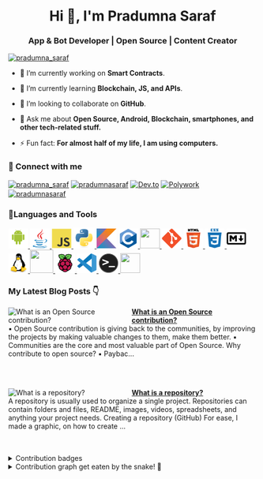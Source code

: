 
<!--<p align="center"><img src="https://readme-typing-svg.herokuapp.com?color=%230032FF&size=25&lines=+++++++++++++Hi+%F0%9F%91%8B%2C+I'm+Pradumna+Saraf+++++++++++++"></p>-->

 <h1 align="center">Hi 👋, I'm Pradumna Saraf</h1>
<!--<h1 align="center">Hi <img src="https://github.com/TheDudeThatCode/TheDudeThatCode/blob/master/Assets/Hi.gif" width="40px">, I'm Pradumna Saraf</h1>-->
<h3 align="center">App & Bot Developer | Open Source | Content Creator </h3>

<p align="left"> <a href="https://twitter.com/intent/follow?screen_name=pradumna_saraf" target="blank"><img src="https://img.shields.io/twitter/follow/pradumna_saraf?logo=twitter&style=for-the-badge" alt="pradumna_saraf" /></a> </p>

- 🔭 I’m currently working on **Smart Contracts**.

- 🌱 I’m currently learning **Blockchain, JS, and APIs**.

- 👯 I’m looking to collaborate on **GitHub**.

- 💬 Ask me about **Open Source, Android, Blockchain, smartphones, and other tech-related stuff.**

- ⚡ Fun fact: **For almost half of my life, I am using computers.**

<h3 align="left">🤝 Connect with me</h3>
<p align="left">
<a href="https://twitter.com/intent/follow?screen_name=pradumna_saraf" target="blank"><img align="center" src="https://raw.githubusercontent.com/rahuldkjain/github-profile-readme-generator/master/src/images/icons/Social/twitter.svg" alt="pradumna_saraf" height="30" width="40" /></a>
<a href="https://linkedin.com/in/pradumnasaraf" target="blank"><img align="center" src="https://raw.githubusercontent.com/rahuldkjain/github-profile-readme-generator/master/src/images/icons/Social/linked-in-alt.svg" alt="pradumnasaraf" height="30" width="40" /></a>
<a href="https://dev.to/pradumnasaraf" target="blank"><img align="center" src="https://user-images.githubusercontent.com/90956475/150676257-19e73355-3f51-42b9-9001-d4ed5b08c977.png" alt="Dev.to" height="30" width="30" /></a>
<a href="https://www.polywork.com/pradumnasaraf" target="blank"><img align="center" src="https://user-images.githubusercontent.com/90956475/150676434-87b39aff-7d90-4316-83e3-ec0c76a40135.png" alt="Polywork" height="33" width="33" /></a>
<a href="https://fb.com/pradumnasaraf" target="blank"><img align="center" src="https://raw.githubusercontent.com/rahuldkjain/github-profile-readme-generator/master/src/images/icons/Social/facebook.svg" alt="pradumnasaraf" height="30" width="40" /></a>
</p>

<h3 align="left">🔨Languages and Tools</h3>
<p align="left"> 
<a href="https://developer.android.com" target="_blank"> <img src="https://raw.githubusercontent.com/devicons/devicon/master/icons/android/android-original-wordmark.svg" alt="android" width="40" height="40"/> </a>  <a href="https://www.java.com/en/download/help/whatis_java.html" target="_blank"> <img src="https://raw.githubusercontent.com/devicons/devicon/master/icons/java/java-original.svg" alt="java" width="40" height="40"/> </a> <a href="https://www.javascript.com/" target="_blank"> <img src="https://raw.githubusercontent.com/devicons/devicon/master/icons/javascript/javascript-original.svg" alt="javascript" width="40" height="40"/> </a> <a href="https://www.python.org/" target="_blank"> <img src="https://raw.githubusercontent.com/devicons/devicon/master/icons/python/python-original.svg" alt="Python" width="43" height="43"/> </a>  <a href="https://kotlinlang.org/" target="_blank"> <img src="https://raw.githubusercontent.com/devicons/devicon/master/icons/kotlin/kotlin-original.svg" alt="kotlin" width="40" height="40"/></a> <a href="https://en.wikipedia.org/wiki/The_C_Programming_Language" target="_blank"> <img src= "https://raw.githubusercontent.com/devicons/devicon/master/icons/c/c-original.svg" width="40" height="40"/><a href="https://soliditylang.org/" target="_blank"> <img src= "https://user-images.githubusercontent.com/90956475/150676923-f770d9b7-7231-4fec-a0ed-3bd66d723b70.png" width="40" height="40"/> </a><a href="https://git-scm.com/" target="_blank"> <img src= "https://raw.githubusercontent.com/devicons/devicon/master/icons/git/git-original.svg" alt="git" width="40" height="40"/> </a><a href="https://www.w3schools.com/html/" target="_blank"> <img src="https://raw.githubusercontent.com/devicons/devicon/master/icons/html5/html5-original-wordmark.svg" alt="html5" width="40" height="40"/> </a>  <a href="https://www.w3schools.com/css/" target="_blank"> <img src="https://raw.githubusercontent.com/devicons/devicon/master/icons/css3/css3-plain-wordmark.svg" alt="css" width="40" height="40"/> </a><a href="https://daringfireball.net/projects/markdown/" target="_blank"> <img src="https://raw.githubusercontent.com/devicons/devicon/master/icons/markdown/markdown-original.svg" alt="MarkDown" width="40" height="40"/> </a><a href="https://www.linux.org/" target="_blank"> <img src="https://raw.githubusercontent.com/devicons/devicon/master/icons/linux/linux-original.svg" alt="linux" width="40" height="40"/> </a><a href="https://www.gitpod.io/" target="_blank"> <img src= "https://user-images.githubusercontent.com/90956475/150676924-c0676f45-6486-48c3-8a43-d38e0fe38dcb.png" width="47" height="47"/> </a><a href="https://www.raspberrypi.org/" target="_blank"> <img src= "https://raw.githubusercontent.com/devicons/devicon/master/icons/raspberrypi/raspberrypi-original.svg" alt="Raspberry Pi" width="40" height="40"/> </a><a href="https://code.visualstudio.com/" target="_blank"> <img src= "https://raw.githubusercontent.com/devicons/devicon/master/icons/vscode/vscode-original.svg" alt="VS Code" width="40" height="40"/> </a><a href="https://www.digitalocean.com/community/tutorials/an-introduction-to-the-linux-terminal/" target="_blank"> <img src= "https://raw.githubusercontent.com/github/explore/80688e429a7d4ef2fca1e82350fe8e3517d3494d/topics/terminal/terminal.png" width="40" height="40"/> </a><a href="https://api.badgr.io/public/assertions/uuZi_JQvSsuqnDpJM3kMxg?identity__email=pradumnasaraf%40gmail.com" target="_blank"> <img src= "https://user-images.githubusercontent.com/51878265/144752433-73857a6d-4a41-4987-9fa2-947e8877de98.png" width="40" height="40"/> </a></p>

### My Latest Blog Posts 👇
<!-- HASHNODE_BLOG:START -->
<p align="left">
<a href="https://blog.pradumnasaraf.co//what-is-an-open-source-contribution" title="What is an Open Source contribution?"><img src="https://cdn.hashnode.com/res/hashnode/image/upload/v1649144859508/hCJ2wdfBK.png" alt="What is an Open Source contribution?" width="250px" align="left" /></a>
<a href="https://blog.pradumnasaraf.co//what-is-an-open-source-contribution" title="What is an Open Source contribution?"><strong>What is an Open Source contribution?</strong></a>
<br/> ▪️ Open Source contribution is giving back to the communities, by improving the projects by making valuable changes to them, make them better.
▪️ Communities are the core and most valuable part of Open Source.
Why contribute to open source?
▪️ Paybac... </p> <br/> <br/>
<p align="left">
<a href="https://blog.pradumnasaraf.co//what-is-a-repository" title="What is a repository?"><img src="https://cdn.hashnode.com/res/hashnode/image/upload/v1649056869061/utoYHjqro.png" alt="What is a repository?" width="250px" align="left" /></a>
<a href="https://blog.pradumnasaraf.co//what-is-a-repository" title="What is a repository?"><strong>What is a repository?</strong></a>
<br/> A repository is usually used to organize a single project. Repositories can contain folders and files, README, images, videos, spreadsheets, and anything your project needs.
Creating a repository (GitHub)
For ease, I made a graphic, on how to create ... </p> <br/> <br/>
<!-- HASHNODE_BLOG:END -->

<details>
  <summary>Contribution badges</summary>
  <p align ="center">
     <img src="https://github-readme-stats.vercel.app/api?username=pradumnasaraf&show_icons=true&locale=en" alt="pradumnasaraf" width="48%"/>
     <img src ="https://github-readme-streak-stats.herokuapp.com?user=pradumnasaraf" alt="pradumnasaraf" width="48%"/>
  </p>
</details>

<details>
  <summary>Contribution graph get eaten by the snake! 🐍</summary>
  <p align="center"><img src="https://github.com/pradumnasaraf/pradumnasaraf/blob/output/github-contribution-grid-snake.svg"></p>
</details>
